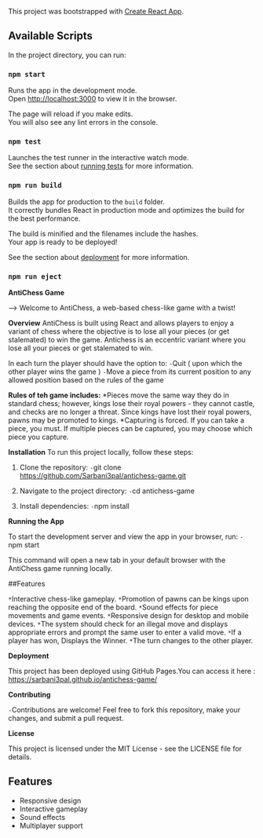 This project was bootstrapped with [Create React App](https://github.com/facebook/create-react-app).

## Available Scripts

In the project directory, you can run:

### `npm start`

Runs the app in the development mode.<br />
Open [http://localhost:3000](http://localhost:3000) to view it in the browser.

The page will reload if you make edits.<br />
You will also see any lint errors in the console.

### `npm test`

Launches the test runner in the interactive watch mode.<br />
See the section about [running tests](https://facebook.github.io/create-react-app/docs/running-tests) for more information.

### `npm run build`

Builds the app for production to the `build` folder.<br />
It correctly bundles React in production mode and optimizes the build for the best performance.

The build is minified and the filenames include the hashes.<br />
Your app is ready to be deployed!

See the section about [deployment](https://facebook.github.io/create-react-app/docs/deployment) for more information.

### `npm run eject`

**AntiChess Game**

--> Welcome to AntiChess, a web-based chess-like game with a twist!

**Overview**
AntiChess is built using React and allows players to enjoy a variant of chess where the objective is to lose all your pieces  (or get stalemated) to win the game.
Antichess is an eccentric variant where you lose all your pieces or get stalemated to win.

In each turn the player should have the option to: 
`-`Quit ( upon which the other player wins the game ) 
`-`Move a piece from its current position to any allowed position based on the rules of the game

**Rules of teh game includes:**
*Pieces move the same way they do in standard chess; however, kings lose their royal powers - they cannot castle, and checks are no longer a threat. Since kings have lost their royal powers, pawns may be promoted to kings.
*Capturing is forced. If you can take a piece, you must. If multiple pieces can be captured, you may choose which piece you capture.



**Installation**
To run this project locally, follow these steps:

1. Clone the repository:
 `-`git clone https://github.com/Sarbani3pal/antichess-game.git
   
3. Navigate to the project directory:
   `-`cd antichess-game
   
5. Install dependencies:
   `-`npm install

**Running the App**

To start the development server and view the app in your browser, run:
 `-`npm start

This command will open a new tab in your default browser with the AntiChess game running locally.

##Features

`*`Interactive chess-like gameplay.
`*`Promotion of pawns can be  kings upon reaching the opposite end of the board.
`*`Sound effects for piece movements and game events.
`*`Responsive design for desktop and mobile devices.
`*`The system should check for an illegal move and displays appropriate errors and prompt the same user to enter a valid move.
`*`If a player has won, Displays the Winner.
`*`The turn changes to the other player.

**Deployment**

This project has been deployed using GitHub Pages.You can access it here : https://sarbani3pal.github.io/antichess-game/

**Contributing**

`-`Contributions are welcome! Feel free to fork this repository, make your changes, and submit a pull request.

**License**

This project is licensed under the MIT License - see the LICENSE file for details.

## Features

- Responsive design
- Interactive gameplay
- Sound effects
- Multiplayer support

